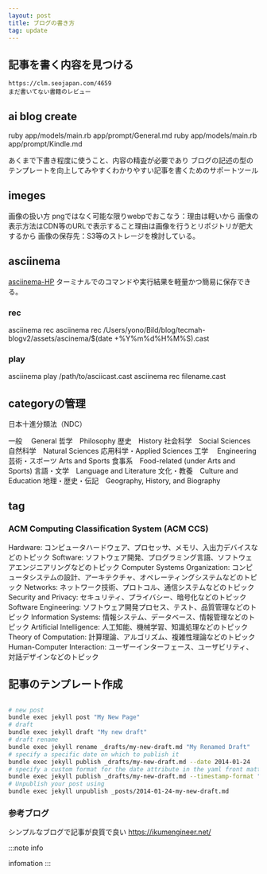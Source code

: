 ```yaml
---
layout: post
title: ブログの書き方
tag: update
---
```



## 記事を書く内容を見つける

    https://clm.seojapan.com/4659
    まだ書いてない書籍のレビュー

## ai blog create

ruby app/models/main.rb app/prompt/General.md
ruby app/models/main.rb app/prompt/Kindle.md

あくまで下書き程度に使うこと、内容の精査が必要であり
ブログの記述の型のテンプレートを向上してみやすくわかりやすい記事を書くためのサポートツール

## imeges

画像の扱い方
    pngではなく可能な限りwebpでおこなう：理由は軽いから
    画像の表示方法はCDN等のURLで表示すること理由は画像を行うとリポジトリが肥大するから
    画像の保存先：S3等のストレージを検討している。

## asciinema

[asciinema-HP](https://asciinema.org/)
ターミナルでのコマンドや実行結果を軽量かつ簡易に保存できる。

### rec

asciinema rec
asciinema rec /Users/yono/Bild/blog/tecmah-blogv2/assets/ascinema/$(date +%Y%m%d%H%M%S).cast

### play

asciinema play /path/to/asciicast.cast
asciinema rec filename.cast

## categoryの管理

日本十進分類法（NDC）

一般 　General
哲学　Philosophy
歴史　History
社会科学　Social Sciences
自然科学　Natural Sciences
応用科学・Applied Sciences
工学　  Engineering
芸術・スポーツ Arts and Sports
    食事系　Food-related (under Arts and Sports)
言語・文学　Language and Literature
文化・教養　Culture and Education
地理・歴史・伝記　Geography, History, and Biography

## tag

### ACM Computing Classification System (ACM CCS)

Hardware: コンピュータハードウェア、プロセッサ、メモリ、入出力デバイスなどのトピック
Software: ソフトウェア開発、プログラミング言語、ソフトウェアエンジニアリングなどのトピック
Computer Systems Organization: コンピュータシステムの設計、アーキテクチャ、オペレーティングシステムなどのトピック
Networks: ネットワーク技術、プロトコル、通信システムなどのトピック
Security and Privacy: セキュリティ、プライバシー、暗号化などのトピック
Software Engineering: ソフトウェア開発プロセス、テスト、品質管理などのトピック
Information Systems: 情報システム、データベース、情報管理などのトピック
Artificial Intelligence: 人工知能、機械学習、知識処理などのトピック
Theory of Computation: 計算理論、アルゴリズム、複雑性理論などのトピック
Human-Computer Interaction: ユーザーインターフェース、ユーザビリティ、対話デザインなどのトピック

## 記事のテンプレート作成

```zsh

# new post
bundle exec jekyll post "My New Page"
# draft
bundle exec jekyll draft "My new draft"
# draft rename
bundle exec jekyll rename _drafts/my-new-draft.md "My Renamed Draft"
# specify a specific date on which to publish it
bundle exec jekyll publish _drafts/my-new-draft.md --date 2014-01-24
# specify a custom format for the date attribute in the yaml front matter
bundle exec jekyll publish _drafts/my-new-draft.md --timestamp-format "%Y-%m-%d %H:%M:%S %z"
# Unpublish your post using
bundle exec jekyll unpublish _posts/2014-01-24-my-new-draft.md
```

### 参考ブログ

シンプルなブログで記事が良質で良い
https://ikumengineer.net/

:::note info

infomation
:::
